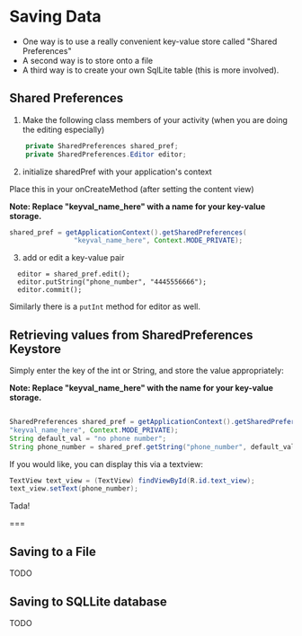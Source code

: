 # Saving Data

- One way is to use a really convenient key-value store called "Shared Preferences"
- A second way is to store onto a file
- A third way is to create your own SqlLite table (this is more involved).

## Shared Preferences 

1)  Make the following class members of your activity (when you are doing the editing especially)

```java
    private SharedPreferences shared_pref;
    private SharedPreferences.Editor editor;
```

2)  initialize sharedPref with your application's context

Place this in your onCreateMethod (after setting the content view)

**Note: Replace "keyval_name_here" with a name for your key-value storage.**

```java
shared_pref = getApplicationContext().getSharedPreferences(
                "keyval_name_here", Context.MODE_PRIVATE);
```

3) add or edit a key-value pair

```
  editor = shared_pref.edit();
  editor.putString("phone_number", "4445556666");
  editor.commit();
```

Similarly there is a `putInt` method for editor as well.


## Retrieving values from SharedPreferences Keystore


Simply enter the key of the int or String, and store the value appropriately:

**Note: Replace "keyval_name_here" with the name for your key-value storage.**

```java

SharedPreferences shared_pref = getApplicationContext().getSharedPreferences(
"keyval_name_here", Context.MODE_PRIVATE);
String default_val = "no phone number";
String phone_number = shared_pref.getString("phone_number", default_val);
```

If you would like, you can display this via a textview:

```java
TextView text_view = (TextView) findViewById(R.id.text_view);
text_view.setText(phone_number);
```

Tada!

===

## Saving to a File

TODO

## Saving to SQLLite database

TODO
